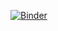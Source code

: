 [![Binder](https://mybinder.org/badge_logo.svg)](https://mybinder.org/v2/gh/StromJan/binder-demo/HEAD)
